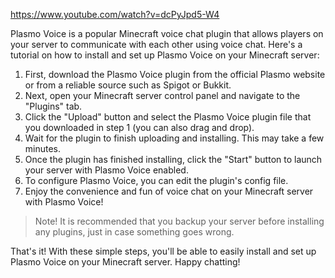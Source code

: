 https://www.youtube.com/watch?v=dcPyJpd5-W4

Plasmo Voice is a popular Minecraft voice chat plugin that allows players on your server to communicate with each other using voice chat. Here's a tutorial on how to install and set up Plasmo Voice on your Minecraft server:

1. First, download the Plasmo Voice plugin from the official Plasmo website or from a reliable source such as Spigot or Bukkit. 
2. Next, open your Minecraft server control panel and navigate to the "Plugins" tab. 
3. Click the "Upload" button and select the Plasmo Voice plugin file that you downloaded in step 1 (you can also drag and drop). 
4. Wait for the plugin to finish uploading and installing. This may take a few minutes. 
5. Once the plugin has finished installing, click the "Start" button to launch your server with Plasmo Voice enabled. 
6. To configure Plasmo Voice, you can edit the plugin's config file. 
7. Enjoy the convenience and fun of voice chat on your Minecraft server with Plasmo Voice!

> Note!
> It is recommended that you backup your server before installing any plugins, just in case something goes wrong.

That's it! With these simple steps, you'll be able to easily install and set up Plasmo Voice on your Minecraft server. Happy chatting! 